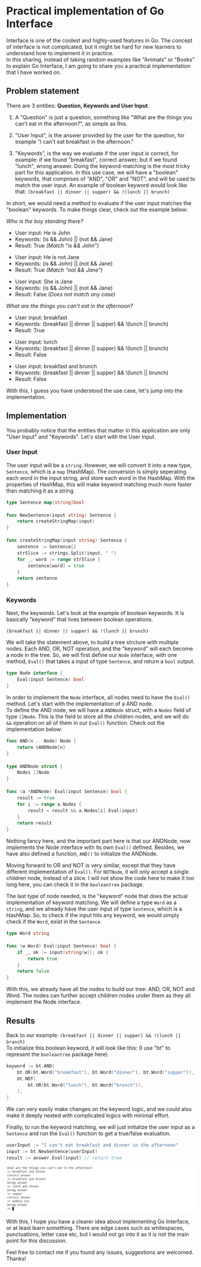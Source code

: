 # Practical implementation of Go Interface

Interface is one of the coolest and highly-used features in Go. The concept of interface is not complicated, but it might be hard for new learners to understand how to implement it in practice.<br>
In this sharing, instead of taking random examples like "Animals" or "Books" to explain Go Interface, I am going to share you a practical implementation that I have worked on.

## Problem statement

There are 3 entities: **Question, Keywords and User Input**.

1. A "Question" is just a question, something like "What are the things you can’t eat in the afternoon?", as simple as this.

2. "User Input", is the answer provided by the user for the question, for example "I can't eat breakfast in the afternoon."

3. "Keywords", is the way we evaluate if the user input is correct, for example: if we found "breakfast", correct answer; but if we found "lunch", wrong answer. Doing the keyword-matching is the most tricky part for this application. In this use case, we will have a "boolean" keywords, that comprises of "AND", "OR" and "NOT", and will be used to match the user input. An example of boolean keyword would look like that: ```(breakfast || dinner || supper) && !(lunch || brunch)```

In short, we would need a method to evaluate if the user input matches the "boolean" keywords. To make things clear, check out the example below:

*Who is the boy standing there?*
- User input: He is John
- Keywords: (is && John) || (not && Jane)
- Result: True *(Match “is && John”)*

+ User input: He is not Jane
+ Keywords: (is && John) || (not && Jane)
+ Result: True *(Match “not && Jane”)*

- User input: She is Jane
- Keywords: (is && John) || (not && Jane)
- Result: False *(Does not match any case)*


*What are the things you can’t eat in the afternoon?*

- User input: breakfast
- Keywords: (breakfast || dinner || supper) && !(lunch || brunch)
- Result: True
  
+ User input: lunch
+ Keywords: (breakfast || dinner || supper) && !(lunch || brunch)
+ Result: False

- User input: breakfast and brunch
- Keywords: (breakfast || dinner || supper) && !(lunch || brunch)
- Result: False

With this, I guess you have understood the use case, let's jump into the implementation.

## Implementation
You probably notice that the entities that matter in this application are only "User Input" and "Keywords". Let's start with the User Input.

### User Input
The user input will be a ```string```. However, we will convert it into a new type, ```Sentence```, which is a ```map``` (HashMap). The conversion is simply seperating each word in the input string, and store each word in the HashMap.
With the properties of HashMap, this will make keyword matching much more faster than matching it as a string.
```go
type Sentence map[string]bool

func NewSentence(input string) Sentence {
	return createStringMap(input)
}

func createStringMap(input string) Sentence {
	sentence := Sentence{}
	strSlice := strings.Split(input, " ")
	for _, word := range strSlice {
		sentence[word] = true
	}
	return sentence
}
```

### Keywords
Next, the keywords. Let's look at the example of boolean keywords. It is basically "keyword" that lives between boolean operations. 
```
(breakfast || dinner || supper) && !(lunch || brunch)
```
We will take the statement above, to build a tree strcture with multiple nodes. Each AND, OR, NOT operation, and the "keyword" will each become a node in the tree. So, we will first define our ```Node``` interface, with one method, ```Eval()``` that takes a input of type ```Sentence```, and return a ```bool``` output. 
```go
type Node interface {
	Eval(input Sentence) bool
}
```
In order to implement the ```Node``` interface, all nodes need to have the ```Eval()``` method. Let's start with the implementation of a AND node.
<br>
To define the AND node, we will have a ```ANDNode``` struct, with a ```Nodes``` field of type ```[]Node```. This is the field to store all the children nodes, and we will do ```&&``` operation on all of them in our ```Eval()``` function. Check out the implementation below:
```go
func AND(n ...Node) Node {
	return &ANDNode{n}
}

type ANDNode struct {
	Nodes []Node
}

func (a *ANDNode) Eval(input Sentence) bool {
	result := true
	for i := range a.Nodes {
		result = result && a.Nodes[i].Eval(input)
	}
	return result
}
```
Nothing fancy here, and the important part here is that our ANDNode, now implements the Node interface with its own ```Eval()``` defined. Besides, we have also defined a function, ```AND()``` to initialize the ANDNode. 

Moving forward to OR and NOT is very similar, except that they have different implementation of ```Eval()```. For ```NOTNode```, it will only accept a single children node, instead of a slice. I will not show the code here to make it too long here, you can check it in the ```booleantree``` package.

The last type of node needed, is the "keyword" node that does the actual implementation of keyword matching. We will define a type ```Word``` as a ```string```, and we already have the user input of type ```Sentence```, which is a HashMap. So, to check if the input hits any keyword, we would simply check if the ```Word```, exist in the ```Sentence```.

```go
type Word string

func (w Word) Eval(input Sentence) bool {
	if _, ok := input[string(w)]; ok {
		return true
	}
	return false
}
```
With this, we already have all the nodes to build our tree: AND, OR, NOT and Word. The nodes can further accept children nodes under them as they all implement the Node interface.

## Results

Back to our example: ```(breakfast || dinner || supper) && !(lunch || branch)```<br>
To initialize this boolean keyword, it will look like this: (I use "bt" to represent the ```booleantree``` package here)
```go
keyword := bt.AND(
    bt.OR(bt.Word("breakfast"), bt.Word("dinner"), bt.Word("supper")),
    bt.NOT(
        bt.OR(bt.Word("lunch"), bt.Word("brunch")),
    ),
)
```
We can very easily make changes on the keyword logic, and we could also make it deeply nested with complicated logics with minimal effort. 


Finally, to run the keyword matching, we will just initialize the user input as a ```Sentence``` and run the ```Eval()``` function to get a true/false evaluation.
```go
userInput := "I can't eat breakfast and dinner in the afternoon"
input := bt.NewSentence(userInput)
result := answer.Eval(input) // return true
```
![results](results.jpg)

With this, I hope you have a clearer idea about implementing Go Interface, or at least learn something. There are edge cases such as whitespaces, punctuations, letter case etc, but I would not go into it as it is not the main point for this discussion.
<br>

Feel free to contact me if you found any issues, suggestions are welcomed. Thanks!
